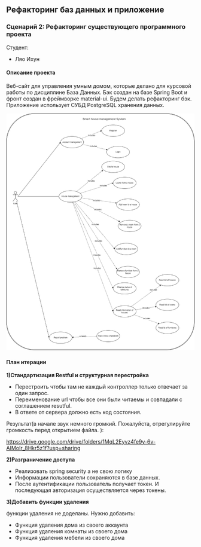 ## Рефакторинг баз данных и приложение

### Сценарий 2: Рефакторинг существующего программного проекта

 Студент:

* Ляо Ихун

#### Описание проекта

Веб-сайт для управления умным домом, которые делано для курсовой работы по дисциплине База Данных. Бэк создан на базе Spring Boot и фронт создан в фреймворке material-ui.  Будем делать рефакторинг бэк. Приложение использует СУБД PostgreSQL хранения данных.

![avg](./usecase.png)

 #### План итерации

**1)Стандартизация Restful и структурная перестройка**

* Перестроить чтобы там не каждый контроллер только отвечает за один запрос.
* Переименование url чтобы все они были читаемы и совпадали с соглашением resutful.
* В ответе от сервера должно есть код состояния.

Результат(в начале звук немного громкий. Пожалуйста, отрегулируйте громкость перед открытием файла. ):

https://drive.google.com/drive/folders/1MqL2Eyvz4fe9y-6v-AIMoIr_8Hkr5z1f?usp=sharing

**2)Разграничение доступа**

* Реализовать spring security а не свою логику
* Информации пользователи сохраняются в базе данных.
* После аутентификации пользователь получает токен. И последующая авторизация осуществляется через токены.

**3)Добавить функции удаления**

функции удаления не доделаны. Нужно добавить:

* Функция удаления дома из своего аккаунта
* Функция удаления комнаты из своего дома
* Функция удаления мебели из своего дома
